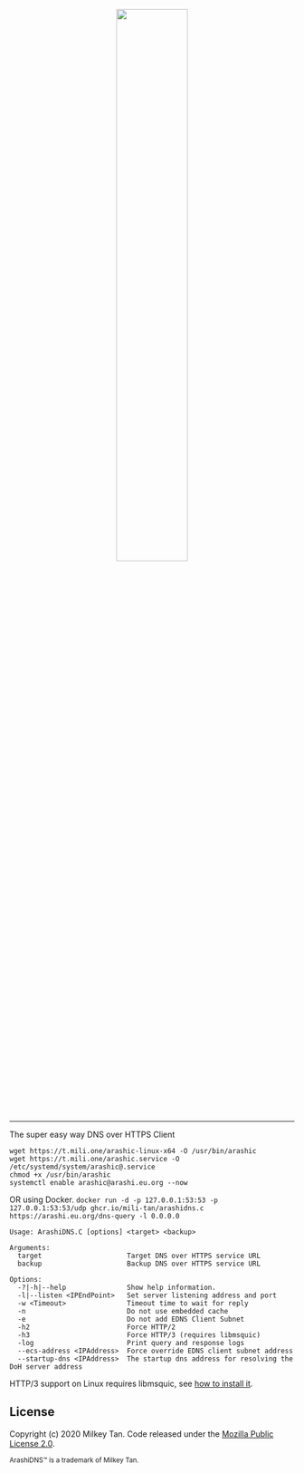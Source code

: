 <p align="center">
  <img src='https://mili.one/pics/arashic.png' width="50%" height="50%"/>
</p>

----------
The super easy way DNS over HTTPS Client

```
wget https://t.mili.one/arashic-linux-x64 -O /usr/bin/arashic
wget https://t.mili.one/arashic.service -O /etc/systemd/system/arashic@.service
chmod +x /usr/bin/arashic 
systemctl enable arashic@arashi.eu.org --now
```
OR using Docker. `docker run -d -p 127.0.0.1:53:53 -p 127.0.0.1:53:53/udp ghcr.io/mili-tan/arashidns.c https://arashi.eu.org/dns-query -l 0.0.0.0` 
```
Usage: ArashiDNS.C [options] <target> <backup>

Arguments:
  target                     Target DNS over HTTPS service URL
  backup                     Backup DNS over HTTPS service URL

Options:
  -?|-h|--help               Show help information.
  -l|--listen <IPEndPoint>   Set server listening address and port
  -w <Timeout>               Timeout time to wait for reply
  -n                         Do not use embedded cache
  -e                         Do not add EDNS Client Subnet
  -h2                        Force HTTP/2
  -h3                        Force HTTP/3 (requires libmsquic)
  -log                       Print query and response logs
  --ecs-address <IPAddress>  Force override EDNS client subnet address
  --startup-dns <IPAddress>  The startup dns address for resolving the DoH server address
```

HTTP/3 support on Linux requires libmsquic, see [how to install it](https://github.com/dotnet/runtime/blob/main/src/libraries/System.Net.Quic/readme.md#Linux).

## License

Copyright (c) 2020 Milkey Tan. Code released under the [Mozilla Public License 2.0](https://www.mozilla.org/en-US/MPL/2.0/). 

<sup>ArashiDNS™ is a trademark of Milkey Tan.</sup>
